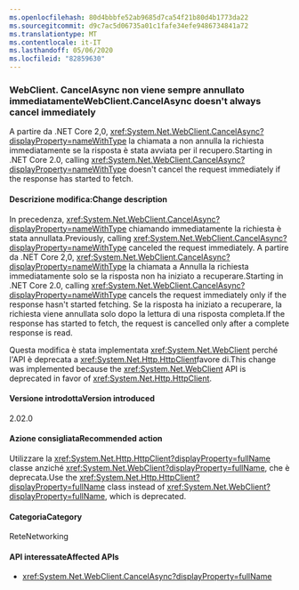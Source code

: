 ```yaml
---
ms.openlocfilehash: 80d4bbbfe52ab9685d7ca54f21b80d4b1773da22
ms.sourcegitcommit: d9c7ac5d06735a01c1fafe34efe9486734841a72
ms.translationtype: MT
ms.contentlocale: it-IT
ms.lasthandoff: 05/06/2020
ms.locfileid: "82859630"
---
```

### <a name="webclientcancelasync-doesnt-always-cancel-immediately"></a><span data-ttu-id="b231a-101">WebClient. CancelAsync non viene sempre annullato immediatamente</span><span class="sxs-lookup"><span data-stu-id="b231a-101">WebClient.CancelAsync doesn't always cancel immediately</span></span>

<span data-ttu-id="b231a-102">A partire da .NET Core 2,0, <xref:System.Net.WebClient.CancelAsync?displayProperty=nameWithType> la chiamata a non annulla la richiesta immediatamente se la risposta è stata avviata per il recupero.</span><span class="sxs-lookup"><span data-stu-id="b231a-102">Starting in .NET Core 2.0, calling <xref:System.Net.WebClient.CancelAsync?displayProperty=nameWithType> doesn't cancel the request immediately if the response has started to fetch.</span></span>

#### <a name="change-description"></a><span data-ttu-id="b231a-103">Descrizione modifica:</span><span class="sxs-lookup"><span data-stu-id="b231a-103">Change description</span></span>

<span data-ttu-id="b231a-104">In precedenza, <xref:System.Net.WebClient.CancelAsync?displayProperty=nameWithType> chiamando immediatamente la richiesta è stata annullata.</span><span class="sxs-lookup"><span data-stu-id="b231a-104">Previously, calling <xref:System.Net.WebClient.CancelAsync?displayProperty=nameWithType> canceled the request immediately.</span></span> <span data-ttu-id="b231a-105">A partire da .NET Core 2,0, <xref:System.Net.WebClient.CancelAsync?displayProperty=nameWithType> la chiamata a Annulla la richiesta immediatamente solo se la risposta non ha iniziato a recuperare.</span><span class="sxs-lookup"><span data-stu-id="b231a-105">Starting in .NET Core 2.0, calling <xref:System.Net.WebClient.CancelAsync?displayProperty=nameWithType> cancels the request immediately only if the response hasn't started fetching.</span></span> <span data-ttu-id="b231a-106">Se la risposta ha iniziato a recuperare, la richiesta viene annullata solo dopo la lettura di una risposta completa.</span><span class="sxs-lookup"><span data-stu-id="b231a-106">If the response has started to fetch, the request is cancelled only after a complete response is read.</span></span>

<span data-ttu-id="b231a-107">Questa modifica è stata implementata <xref:System.Net.WebClient> perché l'API è deprecata a <xref:System.Net.Http.HttpClient>favore di.</span><span class="sxs-lookup"><span data-stu-id="b231a-107">This change was implemented because the <xref:System.Net.WebClient> API is deprecated in favor of <xref:System.Net.Http.HttpClient>.</span></span>

#### <a name="version-introduced"></a><span data-ttu-id="b231a-108">Versione introdotta</span><span class="sxs-lookup"><span data-stu-id="b231a-108">Version introduced</span></span>

<span data-ttu-id="b231a-109">2.0</span><span class="sxs-lookup"><span data-stu-id="b231a-109">2.0</span></span>

#### <a name="recommended-action"></a><span data-ttu-id="b231a-110">Azione consigliata</span><span class="sxs-lookup"><span data-stu-id="b231a-110">Recommended action</span></span>

<span data-ttu-id="b231a-111">Utilizzare la <xref:System.Net.Http.HttpClient?displayProperty=fullName> classe anziché <xref:System.Net.WebClient?displayProperty=fullName>, che è deprecata.</span><span class="sxs-lookup"><span data-stu-id="b231a-111">Use the <xref:System.Net.Http.HttpClient?displayProperty=fullName> class instead of <xref:System.Net.WebClient?displayProperty=fullName>, which is deprecated.</span></span>

#### <a name="category"></a><span data-ttu-id="b231a-112">Categoria</span><span class="sxs-lookup"><span data-stu-id="b231a-112">Category</span></span>

<span data-ttu-id="b231a-113">Rete</span><span class="sxs-lookup"><span data-stu-id="b231a-113">Networking</span></span>

#### <a name="affected-apis"></a><span data-ttu-id="b231a-114">API interessate</span><span class="sxs-lookup"><span data-stu-id="b231a-114">Affected APIs</span></span>

- <xref:System.Net.WebClient.CancelAsync?displayProperty=fullName>

<!--

#### Affected APIs

- `M:System.Net.WebClient.CancelAsync`

-->
